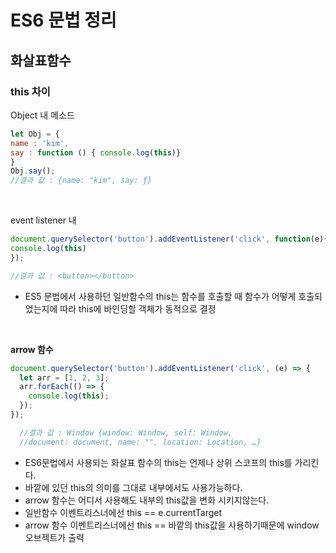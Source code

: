 # ES6 문법 정리

## 화살표함수

### this 차이

Object 내 메소드
```js
let Obj = {
name : 'kim',
say : function () { console.log(this)}
}
Obj.say();
//결과 값 : {name: "kim", say: ƒ}
```
<br>

event listener 내
```js
document.querySelector('button').addEventListener('click', function(e){
console.log(this)
});

//결과 값 : <button></button>
```
- ES5 문법에서 사용하던 일반함수의 this는 함수를 호출할 때 함수가 어떻게 호출되었는지에 따라 this에 바인딩할 객체가 동적으로 결정

<br>

**arrow 함수**
```js
document.querySelector('button').addEventListener('click', (e) => {
  let arr = [1, 2, 3];
  arr.forEach(() => {
    console.log(this);
  });
});

  //결과 값 : Window {window: Window, self: Window, 
  //document: document, name: "", location: Location, …}
```
- ES6문법에서 사용되는 화살표 함수의 this는 언제나 상위 스코프의 this를 가리킨다.
- 바깥에 있던 this의 의미를 그대로 내부에서도 사용가능하다.
- arrow 함수는 어디서 사용해도 내부의 this값을 변화 시키지않는다.
- 일반함수 이벤트리스너에선 this == e.currentTarget
- arrow 함수 이벤트리스너에선 this == 바깥의 this값을 사용하기때문에 window 오브젝트가 출력

<br>

### 